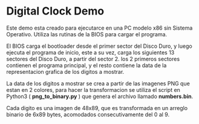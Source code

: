 # Digital Clock Demo
Este demo esta creado para ejecutarce en una PC modelo x86 sin Sistema Operativo. Utiliza las rutinas de la BIOS para cargar el programa.   
   
El BIOS carga el bootloader desde el primer sector del Disco Duro, y luego ejecuta el programa de inicio, este a su vez, carga los siguientes 13 sectores 
del Disco Duro, a partir del sector 2. los 2 primeros sectores contienen el programa principal, y el resto contiene la data de 
la representacion grafica de los digitos a mostrar.
   
   
La data de los digitos a mostrar se crea a partir de las imagenes PNG que estan en 2 colores, para hacer la transformacion se utiliza el 
script en Python3 ( **png_to_binary.py** ) que genera el archivo llamado **numbers.bin**.   
   
Cada digito es una imagen de 48x89, que es transformada en un arreglo binario de 6x89 bytes, acomodados consecutivamente del 0 al 9.   
   


